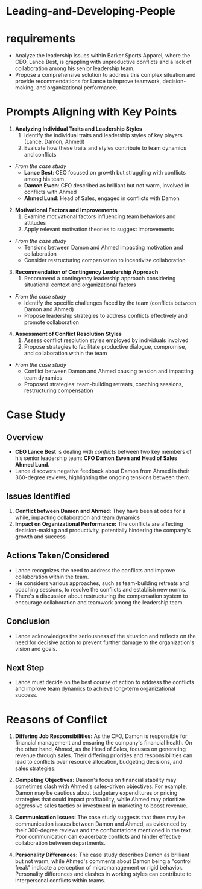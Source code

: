 # Leading-and-Developing-People


# requirements

- Analyze the leadership issues within Barker Sports Apparel, where the CEO, Lance Best, is grappling with unproductive conflicts and a lack of collaboration among his senior leadership team.
- Propose a comprehensive solution to address this complex situation and provide recommendations for Lance to improve teamwork, decision-making, and organizational performance. 

# Prompts Aligning with Key Points

1. **Analyzing Individual Traits and Leadership Styles**
	1. Identify the individual traits and leadership styles of key players (Lance, Damon, Ahmed)
	2. Evaluate how these traits and styles contribute to team dynamics and conflicts
- *From the case study*
	- **Lance Best**: CEO focused on growth but struggling with conflicts among his team
	- **Damon Ewen**: CFO described as brilliant but not warm, involved in conflicts with Ahmed
	- **Ahmed Lund**: Head of Sales, engaged in conflicts with Damon
2. **Motivational Factors and Improvements**
	1. Examine motivational factors influencing team behaviors and attitudes
	2. Apply relevant motivation theories to suggest improvements
- *From the case study*
	- Tensions between Damon and Ahmed impacting motivation and collaboration
	- Consider restructuring compensation to incentivize collaboration
3. **Recommendation of Contingency Leadership Approach**
	1. Recommend a contingency leadership approach considering situational context and organizational factors
- *From the case study*
	- Identify the specific challenges faced by the team (conflicts between Damon and Ahmed)
	- Propose leadership strategies to address conflicts effectively and promote collaboration
4. **Assessment of Conflict Resolution Styles**
	1. Assess conflict resolution styles employed by individuals involved
	2. Propose strategies to facilitate productive dialogue, compromise, and collaboration within the team
- *From the case study*
	- Conflict between Damon and Ahmed causing tension and impacting team dynamics
	- Proposed strategies: team-building retreats, coaching sessions, restructuring compensation

# Case Study

## Overview

- **CEO Lance Best** is dealing with *conflicts* between two key members of his senior leadership team: **CFO Damon Ewen and Head of Sales Ahmed Lund.**
- Lance discovers negative feedback about Damon from Ahmed in their 360-degree reviews, highlighting the ongoing tensions between them.

## Issues Identified

1. **Conflict between Damon and Ahmed**: They have been at odds for a while, impacting collaboration and team dynamics
2. **Impact on Organizational Performance:** The conflicts are affecting decision-making and productivity, potentially hindering the company's growth and success

## Actions Taken/Considered

- Lance recognizes the need to address the conflicts and improve collaboration within the team. 
- He considers various approaches, such as team-building retreats and coaching sessions, to resolve the conflicts and establish new norms.
- There's a discussion about restructuring the compensation system to encourage collaboration and teamwork among the leadership team.

## Conclusion

- Lance acknowledges the seriousness of the situation and reflects on the need for decisive action to prevent further damage to the organization's vision and goals.

## Next Step

- Lance must decide on the best course of action to address the conflicts and improve team dynamics to achieve long-term organizational success.


# Reasons of Conflict

1. **Differing Job Responsibilities:** As the CFO, Damon is responsible for financial management and ensuring the company's financial health. On the other hand, Ahmed, as the Head of Sales, focuses on generating revenue through sales. Their differing priorities and responsibilities can lead to conflicts over resource allocation, budgeting decisions, and sales strategies.
    
2. **Competing Objectives:** Damon's focus on financial stability may sometimes clash with Ahmed's sales-driven objectives. For example, Damon may be cautious about budgetary expenditures or pricing strategies that could impact profitability, while Ahmed may prioritize aggressive sales tactics or investment in marketing to boost revenue.
    
3. **Communication Issues:** The case study suggests that there may be communication issues between Damon and Ahmed, as evidenced by their 360-degree reviews and the confrontations mentioned in the text. Poor communication can exacerbate conflicts and hinder effective collaboration between departments.
    
4. **Personality Differences:** The case study describes Damon as brilliant but not warm, while Ahmed's comments about Damon being a "control freak" indicate a perception of micromanagement or rigid behavior. Personality differences and clashes in working styles can contribute to interpersonal conflicts within teams.
